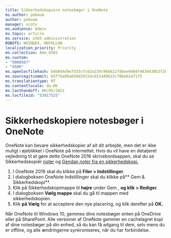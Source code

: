 ```yaml
---
title: Sikkerhedskopiere notesbøger i OneNote
ms.author: pebaum
author: pebaum
manager: scotv
ms.audience: Admin
ms.topic: article
ms.service: o365-administration
ROBOTS: NOINDEX, NOFOLLOW
localization_priority: Priority
ms.collection: Adm_O365
ms.custom:
- "9000567"
- "4500"
ms.openlocfilehash: b4b0d4d9e7d33cfc02a239c96b621fd6ee9404f4839438b3f2b194ceda54658c
ms.sourcegitcommit: b5f7da89a650d2915dc652449623c78be6247175
ms.translationtype: MT
ms.contentlocale: da-DK
ms.lasthandoff: 08/05/2021
ms.locfileid: "53917525"
---
```

# <a name="backup-notebooks-in-onenote"></a>Sikkerhedskopiere notesbøger i OneNote

OneNote kan bevare sikkerhedskopier af alt dit arbejde, men det er ikke muligt i øjeblikket i OneNote på internettet. Hvis du vil have en detaljeret vejledning til at gøre dette OneNote 2016 skrivebordsappen, skal du se Sikkerhedskopiér [noter](https://support.office.com/article/back-up-notes-f58b34b0-611d-435e-87fa-7942a1767af4#id0eaabaaa=2016,_2013,_2010) og [Gendan noter fra en sikkerhedskopi.](https://support.microsoft.com/office/5daf9cb0-6769-4998-a5de-f044fdd0d831)

1. I OneNote 2016 skal du klikke på **Filer > Indstillinger**.
2. I dialogboksen OneNote Indstillinger skal du klikke på** Gem & Sikkerhedskopi**.
3. Klik på Sikkerhedskopimappe til **højre** under Gem , **og klik > Rediger**.
4. I dialogboksen **Vælg mappe** skal du gå til mappen med sikkerhedskopien.
5. Klik **på Vælg** for at acceptere den nye placering, og klik derefter på **OK.**

Når OneNote til Windows 10, gemmes dine notesbøger enten på OneDrive eller på SharePoint. Alle versioner af OneNote gemmer en cachelagret kopi af dine notesbøger på din enhed, så du kan få adgang til dem, selv mens du er offline, og alle ændringerne synkroniseres, når du har forbindelse.
